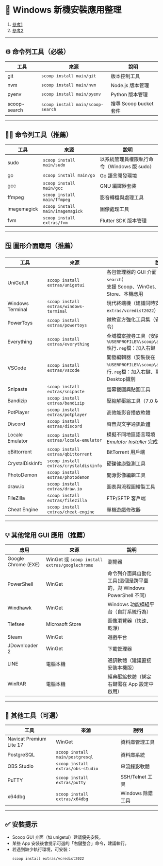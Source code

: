 # 🧰 Windows 新機安裝應用整理

1. [參考1](https://www.cnblogs.com/fires/p/18727717)
2. [參考2](https://github.com/killsen/scoop-dev?tab=readme-ov-file)

---

## ⚙️ 命令列工具（必裝）

| 工具 | 來源 | 說明 |
|------|------|------|
| git | `scoop install main/git` | 版本控制工具 |
| nvm | `scoop install main/nvm` | Node.js 版本管理 |
| pyenv | `scoop install main/pyenv` | Python 版本管理 |
| scoop-search | `scoop install main/scoop-search` | 搜尋 Scoop bucket 套件 |

---

## 🧑‍💻 命令列工具（推薦）

| 工具 | 來源 | 說明 |
|------|------|------|
| sudo | `scoop install main/sudo` | 以系統管理員權限執行命令（Windows 版 sudo）|
| go | `scoop install main/go` | Go 語言開發環境 |
| gcc | `scoop install main/gcc` | GNU 編譯器套裝 |
| ffmpeg | `scoop install main/ffmpeg` | 影音轉檔與處理工具 |
| imagemagick | `scoop install main/imagemagick` | 圖像處理工具 |
| fvm | `scoop install extras/fvm` | Flutter SDK 版本管理 |

---

## 🪟 圖形介面應用（推薦）

| 工具 | 來源 | 說明 |
|------|------|------|
| UniGetUI | `scoop install extras/unigetui` | 各包管理器的 GUI 介面（需 `main/scoop-search`）<br>支援 Scoop、WinGet、Chocolatey、MS Store、本機應用 |
| Windows Terminal | `scoop install extras/windows-terminal` | 現代終端機（建議同時安裝 `extras/vcredist2022`） |
| PowerToys | `scoop install extras/powertoys` | 微軟官方強化工具集（安裝後會提示右鍵整合指令） |
| Everything | `scoop install extras/everything` | 全域檔案搜尋工具（安裝後在 `%USERPROFILE%\scoop\apps\everything\current` 執行`.reg`檔：加入右鍵 |
| VSCode | `scoop install extras/vscode` | 開發編輯器（安裝後在 `%USERPROFILE%\scoop\apps\vscode\current` 執行`.reg`檔：加入右鍵、副檔名關聯、GitHub Desktop識別 |
| Snipaste | `scoop install extras/snipaste` | 螢幕截圖與貼圖工具 |
| Bandizip | `scoop install extras/bandizip` | 壓縮解壓縮工具（7.0 以上版本含廣告） |
| PotPlayer | `scoop install extras/potplayer` | 高效能影音播放軟體 |
| Discord | `scoop install extras/discord` | 聲音與文字通訊軟體 |
| Locale Emulator | `scoop install extras/locale-emulator` | 模擬不同地區語言環境（安裝後執行 *Locale Emulator Installer* 完成） |
| qBittorrent | `scoop install extras/qbittorrent` | BitTorrent 用戶端 |
| CrystalDiskInfo | `scoop install extras/crystaldiskinfo` | 硬碟健康監測工具 |
| PhotoDemon | `scoop install extras/photodemon` | 開源影像編輯工具 |
| draw.io | `scoop install extras/draw.io` | 圖表與流程圖繪製工具 |
| FileZilla | `scoop install extras/filezilla` | FTP/SFTP 客戶端 |
| Cheat Engine | `scoop install extras/cheat-engine` | 單機遊戲修改器 |

---

## 💡 其他常用 GUI 應用（推薦）

| 應用 | 來源 | 說明 |
|------|------|------|
| Google Chrome (EXE) | WinGet 或 `scoop install extras/googlechrome` | 瀏覽器 |
| PowerShell | WinGet | 命令列介面與自動化工具(這個是跨平臺的，與 Windows PowerShell 不同) |
| Windhawk | WinGet | Windows 功能模組平台（自訂系統行為） |
| Tiefsee | Microsoft Store | 圖像瀏覽器（快速、乾淨） |
| Steam | WinGet | 遊戲平台 |
| JDownloader 2 | WinGet | 下載管理器 |
| LINE | 電腦本機 | 通訊軟體（建議直接安裝本機版） |
| WinRAR | 電腦本機 | 經典壓縮軟體（綁定右鍵需在 App 設定中啟用）|

---

## 🧩 其他工具（可選）

| 工具 | 來源 | 說明 |
|------|------|------|
| Navicat Premium Lite 17 | WinGet | 資料庫管理工具 |
| PostgreSQL | `scoop install main/postgresql` | 資料庫系統 |
| OBS Studio | `scoop install extras/obs-studio` | 串流錄影軟體 |
| PuTTY | `scoop install extras/putty` | SSH/Telnet 工具 |
| x64dbg | `scoop install extras/x64dbg` | Windows 除錯工具 |

---

## ✅ 安裝提示
- Scoop GUI 介面（如 unigetui）建議優先安裝。
- 某些 App 安裝後會提示可選的「右鍵整合」命令，建議執行。
- 若遇到缺少執行環境，可安裝：
  ```bash
  scoop install extras/vcredist2022
  ```
